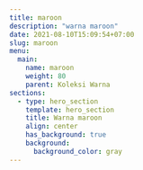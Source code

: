 ```yaml
---
title: maroon
description: "warna maroon"
date: 2021-08-10T15:09:54+07:00
slug: maroon
menu:
  main:
    name: maroon
    weight: 80
    parent: Koleksi Warna
sections:
  - type: hero_section
    template: hero_section
    title: Warna maroon
    align: center
    has_background: true
    background:
      background_color: gray
---
```


